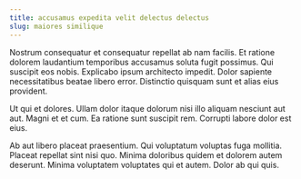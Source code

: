 ```yaml
---
title: accusamus expedita velit delectus delectus
slug: maiores similique
---
```


Nostrum consequatur et consequatur repellat ab nam facilis. Et ratione dolorem laudantium temporibus accusamus soluta fugit possimus. Qui suscipit eos nobis. Explicabo ipsum architecto impedit. Dolor sapiente necessitatibus beatae libero error. Distinctio quisquam sunt et alias eius provident.

Ut qui et dolores. Ullam dolor itaque dolorum nisi illo aliquam nesciunt aut aut. Magni et et cum. Ea ratione sunt suscipit rem. Corrupti labore dolor est eius.

Ab aut libero placeat praesentium. Qui voluptatum voluptas fuga mollitia. Placeat repellat sint nisi quo. Minima doloribus quidem et dolorem autem deserunt. Minima voluptatem voluptates qui et autem. Dolor ab qui quis.
